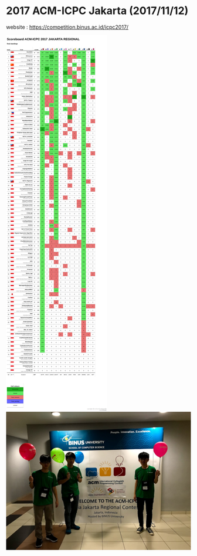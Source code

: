 # 2017 ACM-ICPC Jakarta (2017/11/12)

website : https://competition.binus.ac.id/icpc2017/

![result](./result.png)
![p1](./p1.jpg)


